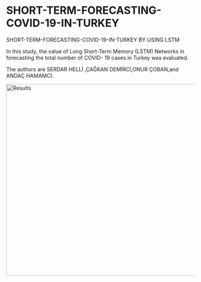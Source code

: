 # SHORT-TERM-FORECASTING-COVID-19-IN-TURKEY
SHORT-TERM-FORECASTING-COVID-19-IN-TURKEY BY USING LSTM

In this study, the value of Long Short-Term Memory (LSTM) Networks in forecasting the total number of COVID-
19 cases in Turkey was evaluated.

The authors  are SERDAR HELLİ ,ÇAĞKAN DEMİRCİ,ONUR ÇOBAN,and ANDAÇ HAMAMCI.


<img src="https://github.com/SerdarHelli/SHORT-TERM-FORECASTING-COVID-19-IN-TURKEY/blob/master/Figures/modelsandu2.jpeg" alt="Results" width="512" height="512">

